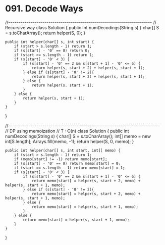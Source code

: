 # 091. Decode Ways

//------------------------------------------------------------------------ // Recursive way class Solution { public int numDecodings\(String s\) { char\[\] S = s.toCharArray\(\); return helper\(S, 0\); }

```text
public int helper(char[] s, int start) {
    if (start > s.length - 1) return 1;
    if (s[start] - '0' == 0) return 0;
    if (start >= s.length - 1) return 1;
    if (s[start] - '0' < 3) {
        if (s[start] - '0' == 2 && s[start + 1] - '0' <= 6) {
            return helper(s, start + 2) + helper(s, start + 1);
        } else if (s[start] - '0' != 2){
            return helper(s, start + 2) + helper(s, start + 1);
        } else {
            return helper(s, start + 1);
        }
    } else {
        return helper(s, start + 1);
    }
}
```

}

//---------------------------------------------------------------------------- // DP using memoization // T : O\(n\) class Solution { public int numDecodings\(String s\) { char\[\] S = s.toCharArray\(\); int\[\] memo = new int\[S.length\]; Arrays.fill\(memo, -1\); return helper\(S, 0, memo\); }

```text
public int helper(char[] s, int start, int[] memo) {
    if (start > s.length - 1) return 1;
    if (memo[start] != -1) return memo[start];
    if (s[start] - '0' == 0) return memo[start] = 0;
    if (start == s.length - 1) return memo[start] = 1;
    if (s[start] - '0' < 3) {
        if (s[start] - '0' == 2 && s[start + 1] - '0' <= 6) {
            return memo[start] = helper(s, start + 2, memo) + helper(s, start + 1, memo);
        } else if (s[start] - '0' != 2){
            return memo[start] = helper(s, start + 2, memo) + helper(s, start + 1, memo);
        } else {
            return memo[start] = helper(s, start + 1, memo);
        }
    } else {
        return memo[start] = helper(s, start + 1, memo);
    }
}
```

}

